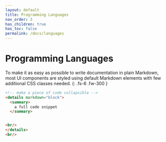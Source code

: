 ```yaml
---
layout: default
title: Programming Languages
nav_order: 3
has_children: true
has_toc: false
permalink: /docs/languages
---
```


# Programming Languages

To make it as easy as possible to write documentation in plain Markdown, most UI components are styled using default Markdown elements with few additional CSS classes needed.
{: .fs-6 .fw-300 }


```html
<!-- make a piece of code collapsible -->
<details markdown="block">
  <summary>
    a full code snippet
  </summary>


<br/>
</details>
<br/>
```
